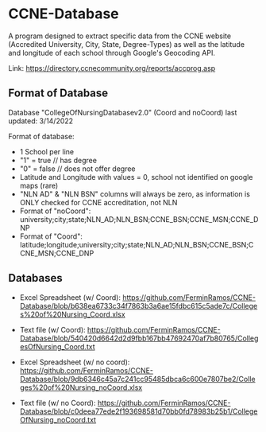 # CCNE-Database
A program designed to extract specific data from the CCNE website (Accredited University, City, State, Degree-Types) as well as the latitude and longitude of each school through Google's Geocoding API.

Link: https://directory.ccnecommunity.org/reports/accprog.asp

## Format of Database
Database "CollegeOfNursingDatabasev2.0" (Coord and noCoord) last updated: 3/14/2022

Format of database:
* 1 School per line
* "1" = true // has degree
* "0" = false // does not offer degree
* Latitude and Longitude with values = 0, school not identified on google maps (rare)
* "NLN AD" & "NLN BSN" columns will always be zero, as information is ONLY checked for CCNE accreditation, not NLN
* Format of "noCoord": university;city;state;NLN_AD;NLN_BSN;CCNE_BSN;CCNE_MSN;CCNE_DNP
* Format of "Coord": latitude;longitude;university;city;state;NLN_AD;NLN_BSN;CCNE_BSN;CCNE_MSN;CCNE_DNP

## Databases
* Excel Spreadsheet (w/ Coord): https://github.com/FerminRamos/CCNE-Database/blob/b638ea6733c34f7863b3a6ae15fdbc615c5ade7c/Colleges%20of%20Nursing_Coord.xlsx
* Text file (w/ Coord): https://github.com/FerminRamos/CCNE-Database/blob/540420d6642d2d9fbb167bb47692470af7b80765/CollegesOfNursing_Coord.txt

* Excel Spreadsheet (w/ no coord): https://github.com/FerminRamos/CCNE-Database/blob/9db6346c45a7c241cc95485dbca6c600e7807be2/Colleges%20of%20Nursing_noCoord.xlsx
* Text file (w/ no Coord): https://github.com/FerminRamos/CCNE-Database/blob/c0deea77ede2f193698581d70bb0fd78983b25b1/CollegeOfNursing_noCoord.txt
